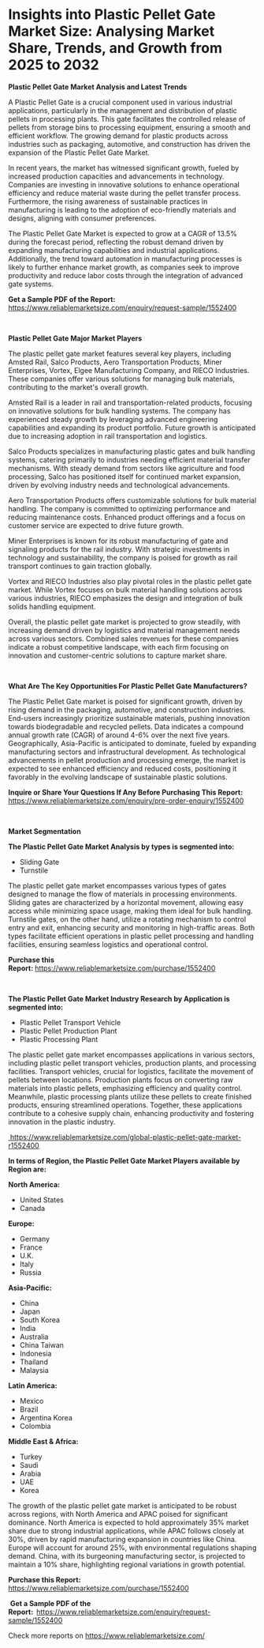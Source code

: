 <p><h1>Insights into Plastic Pellet Gate Market Size: Analysing Market Share, Trends, and Growth from 2025 to 2032</h1></p><p><strong>Plastic Pellet Gate Market Analysis and Latest Trends</strong></p>
<p><p>A Plastic Pellet Gate is a crucial component used in various industrial applications, particularly in the management and distribution of plastic pellets in processing plants. This gate facilitates the controlled release of pellets from storage bins to processing equipment, ensuring a smooth and efficient workflow. The growing demand for plastic products across industries such as packaging, automotive, and construction has driven the expansion of the Plastic Pellet Gate Market.</p><p>In recent years, the market has witnessed significant growth, fueled by increased production capacities and advancements in technology. Companies are investing in innovative solutions to enhance operational efficiency and reduce material waste during the pellet transfer process. Furthermore, the rising awareness of sustainable practices in manufacturing is leading to the adoption of eco-friendly materials and designs, aligning with consumer preferences.</p><p>The Plastic Pellet Gate Market is expected to grow at a CAGR of 13.5% during the forecast period, reflecting the robust demand driven by expanding manufacturing capabilities and industrial applications. Additionally, the trend toward automation in manufacturing processes is likely to further enhance market growth, as companies seek to improve productivity and reduce labor costs through the integration of advanced gate systems.</p></p>
<p><strong>Get a Sample PDF of the Report:&nbsp;</strong> <a href="https://www.reliablemarketsize.com/enquiry/request-sample/1552400?utm_campaign=3525&utm_medium=2&utm_source=Github&utm_content=ia&utm_term=11042025&utm_id=plastic-pellet-gate">https://www.reliablemarketsize.com/enquiry/request-sample/1552400</a></p>
<p>&nbsp;</p>
<p><strong>Plastic Pellet Gate Major Market Players</strong></p>
<p><p>The plastic pellet gate market features several key players, including Amsted Rail, Salco Products, Aero Transportation Products, Miner Enterprises, Vortex, Elgee Manufacturing Company, and RIECO Industries. These companies offer various solutions for managing bulk materials, contributing to the market's overall growth.</p><p>Amsted Rail is a leader in rail and transportation-related products, focusing on innovative solutions for bulk handling systems. The company has experienced steady growth by leveraging advanced engineering capabilities and expanding its product portfolio. Future growth is anticipated due to increasing adoption in rail transportation and logistics.</p><p>Salco Products specializes in manufacturing plastic gates and bulk handling systems, catering primarily to industries needing efficient material transfer mechanisms. With steady demand from sectors like agriculture and food processing, Salco has positioned itself for continued market expansion, driven by evolving industry needs and technological advancements.</p><p>Aero Transportation Products offers customizable solutions for bulk material handling. The company is committed to optimizing performance and reducing maintenance costs. Enhanced product offerings and a focus on customer service are expected to drive future growth.</p><p>Miner Enterprises is known for its robust manufacturing of gate and signaling products for the rail industry. With strategic investments in technology and sustainability, the company is poised for growth as rail transport continues to gain traction globally.</p><p>Vortex and RIECO Industries also play pivotal roles in the plastic pellet gate market. While Vortex focuses on bulk material handling solutions across various industries, RIECO emphasizes the design and integration of bulk solids handling equipment.</p><p>Overall, the plastic pellet gate market is projected to grow steadily, with increasing demand driven by logistics and material management needs across various sectors. Combined sales revenues for these companies indicate a robust competitive landscape, with each firm focusing on innovation and customer-centric solutions to capture market share.</p></p>
<p>&nbsp;</p>
<p><strong>What Are The Key Opportunities For Plastic Pellet Gate Manufacturers?</strong></p>
<p><p>The Plastic Pellet Gate market is poised for significant growth, driven by rising demand in the packaging, automotive, and construction industries. End-users increasingly prioritize sustainable materials, pushing innovation towards biodegradable and recycled pellets. Data indicates a compound annual growth rate (CAGR) of around 4-6% over the next five years. Geographically, Asia-Pacific is anticipated to dominate, fueled by expanding manufacturing sectors and infrastructural development. As technological advancements in pellet production and processing emerge, the market is expected to see enhanced efficiency and reduced costs, positioning it favorably in the evolving landscape of sustainable plastic solutions.</p></p>
<p><strong>Inquire or Share Your Questions If Any Before Purchasing This Report:</strong> <a href="https://www.reliablemarketsize.com/enquiry/pre-order-enquiry/1552400?utm_campaign=3525&utm_medium=2&utm_source=Github&utm_content=ia&utm_term=11042025&utm_id=plastic-pellet-gate">https://www.reliablemarketsize.com/enquiry/pre-order-enquiry/1552400</a></p>
<p>&nbsp;</p>
<p><strong>Market Segmentation</strong></p>
<p><strong>The Plastic Pellet Gate Market Analysis by types is segmented into:</strong></p>
<p><ul><li>Sliding Gate</li><li>Turnstile</li></ul></p>
<p><p>The plastic pellet gate market encompasses various types of gates designed to manage the flow of materials in processing environments. Sliding gates are characterized by a horizontal movement, allowing easy access while minimizing space usage, making them ideal for bulk handling. Turnstile gates, on the other hand, utilize a rotating mechanism to control entry and exit, enhancing security and monitoring in high-traffic areas. Both types facilitate efficient operations in plastic pellet processing and handling facilities, ensuring seamless logistics and operational control.</p></p>
<p><strong>Purchase this Report:&nbsp;</strong><a href="https://www.reliablemarketsize.com/purchase/1552400?utm_campaign=3525&utm_medium=2&utm_source=Github&utm_content=ia&utm_term=11042025&utm_id=plastic-pellet-gate">https://www.reliablemarketsize.com/purchase/1552400</a></p>
<p>&nbsp;</p>
<p><strong>The Plastic Pellet Gate Market Industry Research by Application is segmented into:</strong></p>
<p><ul><li>Plastic Pellet Transport Vehicle</li><li>Plastic Pellet Production Plant</li><li>Plastic Processing Plant</li></ul></p>
<p><p>The plastic pellet gate market encompasses applications in various sectors, including plastic pellet transport vehicles, production plants, and processing facilities. Transport vehicles, crucial for logistics, facilitate the movement of pellets between locations. Production plants focus on converting raw materials into plastic pellets, emphasizing efficiency and quality control. Meanwhile, plastic processing plants utilize these pellets to create finished products, ensuring streamlined operations. Together, these applications contribute to a cohesive supply chain, enhancing productivity and fostering innovation in the plastic industry.</p></p>
<p><a href="https://www.reliablemarketsize.com/global-plastic-pellet-gate-market-r1552400?utm_campaign=3525&utm_medium=2&utm_source=Github&utm_content=ia&utm_term=11042025&utm_id=plastic-pellet-gate">&nbsp;https://www.reliablemarketsize.com/global-plastic-pellet-gate-market-r1552400</a></p>
<p><strong>In terms of Region, the Plastic Pellet Gate Market Players available by Region are:</strong></p>
<p>
    <p> <strong> North America: </strong>
        <ul>
            <li>United States</li>
            <li>Canada</li>
        </ul>
        </p> 
    <p> <strong> Europe: </strong>
        <ul>
            <li>Germany</li>
            <li>France</li>
            <li>U.K.</li>
            <li>Italy</li>
            <li>Russia</li>
        </ul>
        </p> 
    <p> <strong> Asia-Pacific: </strong>
        <ul>
            <li>China</li>
            <li>Japan</li>
            <li>South Korea</li>
            <li>India</li>
            <li>Australia</li>
            <li>China Taiwan</li>
            <li>Indonesia</li>
            <li>Thailand</li>
            <li>Malaysia</li>
        </ul>
        </p> 
    <p> <strong> Latin America: </strong>
        <ul>
            <li>Mexico</li>
            <li>Brazil</li>
            <li>Argentina Korea</li>
            <li>Colombia</li>
        </ul>
        </p> 
    <p> <strong> Middle East & Africa: </strong>
        <ul>
            <li>Turkey</li>
            <li>Saudi</li>
            <li>Arabia</li>
            <li>UAE</li>
            <li>Korea</li>
        </ul>
    </p>
    </p>
<p><p>The growth of the plastic pellet gate market is anticipated to be robust across regions, with North America and APAC poised for significant dominance. North America is expected to hold approximately 35% market share due to strong industrial applications, while APAC follows closely at 30%, driven by rapid manufacturing expansion in countries like China. Europe will account for around 25%, with environmental regulations shaping demand. China, with its burgeoning manufacturing sector, is projected to maintain a 10% share, highlighting regional variations in growth potential.</p></p>
<p><strong>Purchase this Report: </strong><a href="https://www.reliablemarketsize.com/purchase/1552400?utm_campaign=3525&utm_medium=2&utm_source=Github&utm_content=ia&utm_term=11042025&utm_id=plastic-pellet-gate">https://www.reliablemarketsize.com/purchase/1552400</a></p>
<p>&nbsp;<strong>Get a Sample PDF of the Report:&nbsp;&nbsp;</strong><a href="https://www.reliablemarketsize.com/enquiry/request-sample/1552400?utm_campaign=3525&utm_medium=2&utm_source=Github&utm_content=ia&utm_term=11042025&utm_id=plastic-pellet-gate">https://www.reliablemarketsize.com/enquiry/request-sample/1552400</a></p>
<p><strong></strong></p>
<p>Check more reports on <a href="https://www.reliablemarketsize.com/?utm_campaign=3525&utm_medium=2&utm_source=Github&utm_content=ia&utm_term=11042025&utm_id=plastic-pellet-gate">https://www.reliablemarketsize.com/</a></p>